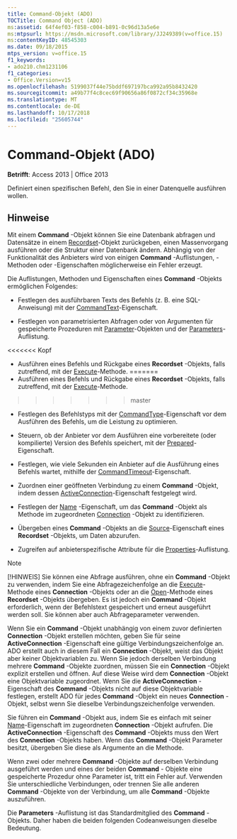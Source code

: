 ```yaml
---
title: Command-Objekt (ADO)
TOCTitle: Command Object (ADO)
ms:assetid: 64f4ef03-f858-c004-b891-0c96d13a5e6e
ms:mtpsurl: https://msdn.microsoft.com/library/JJ249389(v=office.15)
ms:contentKeyID: 48545303
ms.date: 09/18/2015
mtps_version: v=office.15
f1_keywords:
- ado210.chm1231106
f1_categories:
- Office.Version=v15
ms.openlocfilehash: 5199037f44e75bddf697197bca992a95b8432420
ms.sourcegitcommit: a49b77f4c8cec69f90656a86f0872cf34c35968e
ms.translationtype: MT
ms.contentlocale: de-DE
ms.lasthandoff: 10/17/2018
ms.locfileid: "25605744"
---
```

# <a name="command-object-ado"></a>Command-Objekt (ADO)


**Betrifft**: Access 2013 | Office 2013

Definiert einen spezifischen Befehl, den Sie in einer Datenquelle ausführen wollen.

## <a name="remarks"></a>Hinweise

Mit einem **Command** -Objekt können Sie eine Datenbank abfragen und Datensätze in einem [Recordset](recordset-object-ado.md)-Objekt zurückgeben, einen Massenvorgang ausführen oder die Struktur einer Datenbank ändern. Abhängig von der Funktionalität des Anbieters wird von einigen **Command** -Auflistungen, -Methoden oder -Eigenschaften möglicherweise ein Fehler erzeugt.

Die Auflistungen, Methoden und Eigenschaften eines **Command** -Objekts ermöglichen Folgendes:

  - Festlegen des ausführbaren Texts des Befehls (z. B. eine SQL-Anweisung) mit der [CommandText](commandtext-property-ado.md)-Eigenschaft.

  - Festlegen von parametrisierten Abfragen oder von Argumenten für gespeicherte Prozeduren mit [Parameter](parameter-object-ado.md)-Objekten und der [Parameters](parameters-collection-ado.md)-Auflistung.

<<<<<<< Kopf
  - Ausführen eines Befehls und Rückgabe eines **Recordset** -Objekts, falls zutreffend, mit der [Execute](https://msdn.microsoft.com/library/jj248785\(v=office.15\))-Methode.
=======
  - Ausführen eines Befehls und Rückgabe eines **Recordset** -Objekts, falls zutreffend, mit der [Execute](https://docs.microsoft.com/office/vba/access/concepts/miscellaneous/execute-method-ado-command)-Methode.
>>>>>>> master

  - Festlegen des Befehlstyps mit der [CommandType](commandtype-property-ado.md)-Eigenschaft vor dem Ausführen des Befehls, um die Leistung zu optimieren.

  - Steuern, ob der Anbieter vor dem Ausführen eine vorbereitete (oder kompilierte) Version des Befehls speichert, mit der [Prepared](prepared-property-ado.md)-Eigenschaft.

  - Festlegen, wie viele Sekunden ein Anbieter auf die Ausführung eines Befehls wartet, mithilfe der [CommandTimeout](commandtimeout-property-ado.md)-Eigenschaft.

  - Zuordnen einer geöffneten Verbindung zu einem **Command** -Objekt, indem dessen [ActiveConnection](activeconnection-property-ado.md)-Eigenschaft festgelegt wird.

  - Festlegen der [Name](name-property-ado.md) -Eigenschaft, um das **Command** -Objekt als Methode im zugeordneten [Connection](connection-object-ado.md) -Objekt zu identifizieren.

  - Übergeben eines **Command** -Objekts an die [Source](source-property-ado-recordset.md)-Eigenschaft eines **Recordset** -Objekts, um Daten abzurufen.

  - Zugreifen auf anbieterspezifische Attribute für die [Properties](properties-collection-ado.md)-Auflistung.


> [!NOTE]
> <P>[!HINWEIS] Sie können eine Abfrage ausführen, ohne ein <STRONG>Command</STRONG> -Objekt zu verwenden, indem Sie eine Abfragezeichenfolge an die <A href="https://msdn.microsoft.com/library/jj249832(v=office.15)">Execute</A>-Methode eines <STRONG>Connection</STRONG> -Objekts oder an die <A href="open-method-ado-recordset.md">Open</A>-Methode eines <STRONG>Recordset</STRONG> -Objekts übergeben. Es ist jedoch ein <STRONG>Command</STRONG> -Objekt erforderlich, wenn der Befehlstext gespeichert und erneut ausgeführt werden soll. Sie können aber auch Abfrageparameter verwenden.</P>



Wenn Sie ein **Command** -Objekt unabhängig von einem zuvor definierten **Connection** -Objekt erstellen möchten, geben Sie für seine **ActiveConnection** -Eigenschaft eine gültige Verbindungszeichenfolge an. ADO erstellt auch in diesem Fall ein **Connection** -Objekt, weist das Objekt aber keiner Objektvariablen zu. Wenn Sie jedoch derselben Verbindung mehrere **Command** -Objekte zuordnen, müssen Sie ein **Connection** -Objekt explizit erstellen und öffnen. Auf diese Weise wird dem **Connection** -Objekt eine Objektvariable zugeordnet. Wenn Sie die **ActiveConnection** -Eigenschaft des **Command** -Objekts nicht auf diese Objektvariable festlegen, erstellt ADO für jedes **Command** -Objekt ein neues **Connection** -Objekt, selbst wenn Sie dieselbe Verbindungszeichenfolge verwenden.

Sie führen ein **Command** -Objekt aus, indem Sie es einfach mit seiner [Name](name-property-ado.md)-Eigenschaft im zugeordneten **Connection** -Objekt aufrufen. Die **ActiveConnection** -Eigenschaft des **Command** -Objekts muss den Wert des **Connection** -Objekts haben. Wenn das **Command** -Objekt Parameter besitzt, übergeben Sie diese als Argumente an die Methode.

Wenn zwei oder mehrere **Command** -Objekte auf derselben Verbindung ausgeführt werden und eines der beiden **Command** - Objekte eine gespeicherte Prozedur ohne Parameter ist, tritt ein Fehler auf. Verwenden Sie unterschiedliche Verbindungen, oder trennen Sie alle anderen **Command** -Objekte von der Verbindung, um alle **Command** -Objekte auszuführen.

Die **Parameters** -Auflistung ist das Standardmitglied des **Command** -Objekts. Daher haben die beiden folgenden Codeanweisungen dieselbe Bedeutung.

